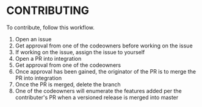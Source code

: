 # CONTRIBUTING

To contribute, follow this workflow.

1. Open an issue
2. Get approval from one of the codeowners before working on the issue
3. If working on the issue, assign the issue to yourself
4. Open a PR into integration
5. Get approval from one of the codeowners
6. Once approval has been gained, the originator of the PR is to merge the PR into integration
7. Once the PR is merged, delete the branch
8. One of the codeowners will enumerate the features added per the contributer's PR when a versioned release is merged into master
